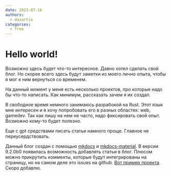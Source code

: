 ```yaml
---
date: 2023-07-16
authors:
  - daxartio
categories:
  - free
---
```


# Hello world!

Возможно здесь будет что-то интересное.
Давно хотел сделать свой блог. Но скорее всего здесь будут заметки из моего лично опыта, чтобы я мог к ним вернуться со временем.

<!-- more -->

На данный момент у меня есть несколько проектов, про которые надо бы что-то написать. Как минимум, рассказать зачем я их создал.

В свободное время немного занимаюсь разрабокой на Rust. Этот язык мне интересен и я хочу попробовать его в разных областях: web, gamedev. Так как пишу на нем не часто, надо фиксировать свой опыт. Возможно кому-то будет полезно.

Еще с gpt средствами писать статьи намного проще. Главное не переусердствовать.

Данный блог создан с помощью [mkdocs](https://www.mkdocs.org/) и [mkdocs-material](https://squidfunk.github.io/mkdocs-material/). В версии 9.2.0b0 появилась возможность добавлять статьи в блог.
Плюсом можно прикрутить комменты, которые будут интегрированы на страницу, но на самом деле это issues на github. [Вот пример проекта](https://github.com/utterance/utterances). Скоро добавлю.

